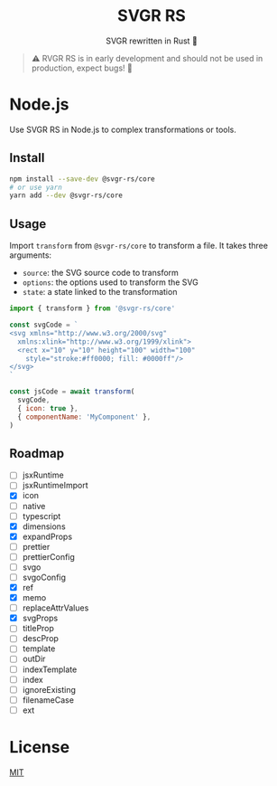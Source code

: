 <h1 align="center">SVGR RS</h1>

<p align="center">SVGR rewritten in Rust 🦀</p>

> ⚠️ RVGR RS is in early development and should not be used in production, expect bugs! 🐛

# Node.js

Use SVGR RS in Node.js to complex transformations or tools.

## Install

```sh
npm install --save-dev @svgr-rs/core
# or use yarn
yarn add --dev @svgr-rs/core
```

## Usage

Import `transform` from `@svgr-rs/core` to transform a file. It takes three arguments:

* `source`: the SVG source code to transform
* `options`: the options used to transform the SVG
* `state`: a state linked to the transformation

```js
import { transform } from '@svgr-rs/core'

const svgCode = `
<svg xmlns="http://www.w3.org/2000/svg"
  xmlns:xlink="http://www.w3.org/1999/xlink">
  <rect x="10" y="10" height="100" width="100"
    style="stroke:#ff0000; fill: #0000ff"/>
</svg>
`

const jsCode = await transform(
  svgCode,
  { icon: true },
  { componentName: 'MyComponent' },
)
```

## Roadmap

- [ ] jsxRuntime
- [ ] jsxRuntimeImport
- [x] icon
- [ ] native
- [ ] typescript
- [x] dimensions
- [x] expandProps
- [ ] prettier
- [ ] prettierConfig
- [ ] svgo
- [ ] svgoConfig
- [x] ref
- [x] memo
- [ ] replaceAttrValues
- [x] svgProps
- [ ] titleProp
- [ ] descProp
- [ ] template
- [ ] outDir
- [ ] indexTemplate
- [ ] index
- [ ] ignoreExisting
- [ ] filenameCase
- [ ] ext

# License

[MIT](./LICENSE)
